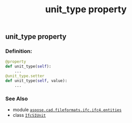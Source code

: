 ﻿---
title: unit_type property
second_title: Aspose.CAD for Python via .NET API References
description: 
type: docs
weight: 90
url: /python-net/aspose.cad.fileformats.ifc.ifc4.entities/ifcsiunit/unit_type/
is_root: false
---

## unit_type property

### Definition:
```python
@property
def unit_type(self):
    ...
@unit_type.setter
def unit_type(self, value):
    ...
```

### See Also
* module [`aspose.cad.fileformats.ifc.ifc4.entities`](../../)
* class [`IfcSIUnit`](/cad/python-net/aspose.cad.fileformats.ifc.ifc4.entities/ifcsiunit)
